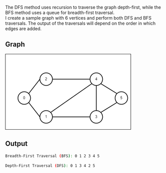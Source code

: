 The DFS method uses recursion to traverse the graph depth-first, while the BFS method uses a queue for breadth-first traversal. <br>
I create a sample graph with 6 vertices and perform both DFS and BFS traversals. The output of the traversals will depend on the order in which edges are added.
## Graph
![Graph.png](https://github.com/Bhavik1603/Graph-Theory/blob/main/2.%20Graph%20Traversals/Graph.png)
## Output
```bash
Breadth-First Traversal (BFS): 0 1 2 3 4 5 
```
```bash
Depth-First Traversal (DFS): 0 1 3 4 2 5 
```
